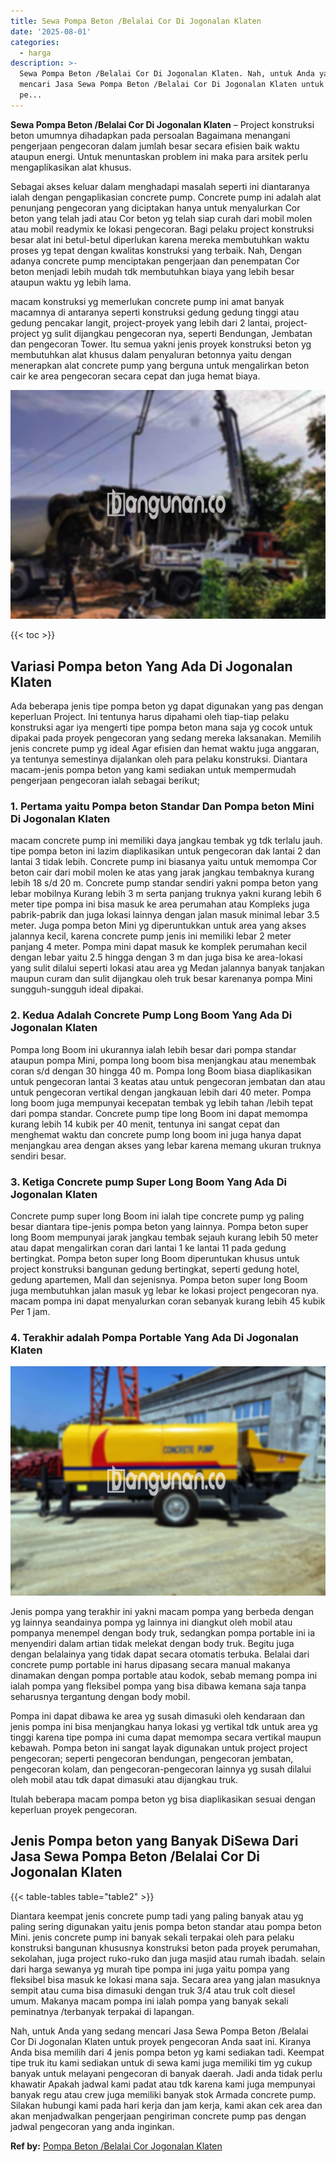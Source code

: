 ```yaml
---
title: Sewa Pompa Beton /Belalai Cor Di Jogonalan Klaten
date: '2025-08-01'
categories:
  - harga
description: >-
  Sewa Pompa Beton /Belalai Cor Di Jogonalan Klaten. Nah, untuk Anda yang sedang
  mencari Jasa Sewa Pompa Beton /Belalai Cor Di Jogonalan Klaten untuk proyek
  pe...
---
```


**Sewa Pompa Beton /Belalai Cor Di Jogonalan Klaten** – Project konstruksi beton umumnya dihadapkan pada persoalan Bagaimana menangani pengerjaan pengecoran dalam jumlah besar secara efisien baik waktu ataupun energi. Untuk menuntaskan problem ini maka para arsitek perlu mengaplikasikan alat khusus.

Sebagai akses keluar dalam menghadapi masalah seperti ini diantaranya ialah dengan pengaplikasian concrete pump. Concrete pump ini adalah alat penunjang pengecoran yang diciptakan hanya untuk menyalurkan Cor beton yang telah jadi atau Cor beton yg telah siap curah dari mobil molen atau mobil readymix ke lokasi pengecoran. Bagi pelaku project konstruksi besar alat ini betul-betul diperlukan karena mereka membutuhkan waktu proses yg tepat dengan kwalitas konstruksi yang terbaik. Nah, Dengan adanya concrete pump menciptakan pengerjaan dan penempatan Cor beton menjadi lebih mudah tdk membutuhkan biaya yang lebih besar ataupun waktu yg lebih lama.

macam konstruksi yg memerlukan concrete pump ini amat banyak macamnya di antaranya seperti konstruksi gedung gedung tinggi atau gedung pencakar langit, project-proyek yang lebih dari 2 lantai, project-project yg sulit dijangkau pengecoran nya, seperti Bendungan, Jembatan dan pengecoran Tower. Itu semua yakni jenis proyek konstruksi beton yg membutuhkan alat khusus dalam penyaluran betonnya yaitu dengan menerapkan alat concrete pump yang berguna untuk mengalirkan beton cair ke area pengecoran secara cepat dan juga hemat biaya.

![Sewa Pompa Beton /Belalai Cor Di Jogonalan Klaten](/images/sewa-concrete-pump-26.png)

{{< toc >}}

## Variasi Pompa beton Yang Ada Di Jogonalan Klaten

Ada beberapa jenis tipe pompa beton yg dapat digunakan yang pas dengan keperluan Project. Ini tentunya harus dipahami oleh tiap-tiap pelaku konstruksi agar iya mengerti tipe pompa beton mana saja yg cocok untuk dipakai pada proyek pengecoran yang sedang mereka laksanakan. Memilih jenis concrete pump yg ideal Agar efisien dan hemat waktu juga anggaran, ya tentunya semestinya dijalankan oleh para pelaku konstruksi. Diantara macam-jenis pompa beton yang kami sediakan untuk mempermudah pengerjaan pengecoran ialah sebagai berikut;

### 1\. Pertama yaitu Pompa beton Standar Dan Pompa beton Mini Di Jogonalan Klaten

macam concrete pump ini memiliki daya jangkau tembak yg tdk terlalu jauh. tipe pompa beton ini lazim diaplikasikan untuk pengecoran dak lantai 2 dan lantai 3 tidak lebih. Concrete pump ini biasanya yaitu untuk memompa Cor beton cair dari mobil molen ke atas yang jarak jangkau tembaknya kurang lebih 18 s/d 20 m. Concrete pump standar sendiri yakni pompa beton yang lebar mobilnya Kurang lebih 3 m serta panjang truknya yakni kurang lebih 6 meter tipe pompa ini bisa masuk ke area perumahan atau Kompleks juga pabrik-pabrik dan juga lokasi lainnya dengan jalan masuk minimal lebar 3.5 meter. Juga pompa beton Mini yg diperuntukkan untuk area yang akses jalannya kecil, karena concrete pump jenis ini memiliki lebar 2 meter panjang 4 meter. Pompa mini dapat masuk ke komplek perumahan kecil dengan lebar yaitu 2.5 hingga dengan 3 m dan juga bisa ke area-lokasi yang sulit dilalui seperti lokasi atau area yg Medan jalannya banyak tanjakan maupun curam dan sulit dijangkau oleh truk besar karenanya pompa Mini sungguh-sungguh ideal dipakai.

### 2\. Kedua Adalah Concrete Pump Long Boom Yang Ada Di Jogonalan Klaten

Pompa long Boom ini ukurannya ialah lebih besar dari pompa standar ataupun pompa Mini, pompa long boom bisa menjangkau atau menembak coran s/d dengan 30 hingga 40 m. Pompa long Boom biasa diaplikasikan untuk pengecoran lantai 3 keatas atau untuk pengecoran jembatan dan atau untuk pengecoran vertikal dengan jangkauan lebih dari 40 meter. Pompa long boom juga mempunyai kecepatan tembak yg lebih tahan /lebih tepat dari pompa standar. Concrete pump tipe long Boom ini dapat memompa kurang lebih 14 kubik per 40 menit, tentunya ini sangat cepat dan menghemat waktu dan concrete pump long boom ini juga hanya dapat menjangkau area dengan akses yang lebar karena memang ukuran truknya sendiri besar.

### 3\. Ketiga Concrete pump Super Long Boom Yang Ada Di Jogonalan Klaten

Concrete pump super long Boom ini ialah tipe concrete pump yg paling besar diantara tipe-jenis pompa beton yang lainnya. Pompa beton super long Boom mempunyai jarak jangkau tembak sejauh kurang lebih 50 meter atau dapat mengalirkan coran dari lantai 1 ke lantai 11 pada gedung bertingkat. Pompa beton super long Boom diperuntukan khusus untuk project konstruksi bangunan gedung bertingkat, seperti gedung hotel, gedung apartemen, Mall dan sejenisnya. Pompa beton super long Boom juga membutuhkan jalan masuk yg lebar ke lokasi project pengecoran nya. macam pompa ini dapat menyalurkan coran sebanyak kurang lebih 45 kubik Per 1 jam.

### 4\. Terakhir adalah Pompa Portable Yang Ada Di Jogonalan Klaten

![Sewa Pompa Beton /Belalai Cor Di Jogonalan Klaten](/images/sewa-concrete-pump-09.png)

Jenis pompa yang terakhir ini yakni macam pompa yang berbeda dengan yg lainnya seandainya pompa yg lainnya ini diangkut oleh mobil atau pompanya menempel dengan body truk, sedangkan pompa portable ini ia menyendiri dalam artian tidak melekat dengan body truk. Begitu juga dengan belalainya yang tidak dapat secara otomatis terbuka. Belalai dari concrete pump portable ini harus dipasang secara manual makanya dinamakan dengan pompa portable atau kodok, sebab memang pompa ini ialah pompa yang fleksibel pompa yang bisa dibawa kemana saja tanpa seharusnya tergantung dengan body mobil.

Pompa ini dapat dibawa ke area yg susah dimasuki oleh kendaraan dan jenis pompa ini bisa menjangkau hanya lokasi yg vertikal tdk untuk area yg tinggi karena tipe pompa ini cuma dapat memompa secara vertikal maupun kebawah. Pompa beton ini sangat layak digunakan untuk project project pengecoran; seperti pengecoran bendungan, pengecoran jembatan, pengecoran kolam, dan pengecoran-pengecoran lainnya yg susah dilalui oleh mobil atau tdk dapat dimasuki atau dijangkau truk.

Itulah beberapa macam pompa beton yg bisa diaplikasikan sesuai dengan keperluan proyek pengecoran.

## Jenis Pompa beton yang Banyak DiSewa Dari Jasa Sewa Pompa Beton /Belalai Cor Di Jogonalan Klaten

{{< table-tables table="table2" >}}

Diantara keempat jenis concrete pump tadi yang paling banyak atau yg paling sering digunakan yaitu jenis pompa beton standar atau pompa beton Mini. jenis concrete pump ini banyak sekali terpakai oleh para pelaku konstruksi bangunan khususnya konstruksi beton pada proyek perumahan, sekolahan, juga project ruko-ruko dan juga masjid atau rumah ibadah. selain dari harga sewanya yg murah tipe pompa ini juga yaitu pompa yang fleksibel bisa masuk ke lokasi mana saja. Secara area yang jalan masuknya sempit atau cuma bisa dimasuki dengan truk 3/4 atau truk colt diesel umum. Makanya macam pompa ini ialah pompa yang banyak sekali peminatnya /terbanyak terpakai di lapangan.

Nah, untuk Anda yang sedang mencari Jasa Sewa Pompa Beton /Belalai Cor Di Jogonalan Klaten untuk proyek pengecoran Anda saat ini. Kiranya Anda bisa memilih dari 4 jenis pompa beton yg kami sediakan tadi. Keempat tipe truk itu kami sediakan untuk di sewa kami juga memiliki tim yg cukup banyak untuk melayani pengecoran di banyak daerah. Jadi anda tidak perlu khawatir Apakah jadwal kami padat atau tdk karena kami juga mempunyai banyak regu atau crew juga memiliki banyak stok Armada concrete pump. Silakan hubungi kami pada hari kerja dan jam kerja, kami akan cek area dan akan menjadwalkan pengerjaan pengiriman concrete pump pas dengan jadwal pengecoran yang anda inginkan.

**Ref by:** [Pompa Beton /Belalai Cor Jogonalan Klaten](https://id.wikipedia.org/wiki/Pompa)
